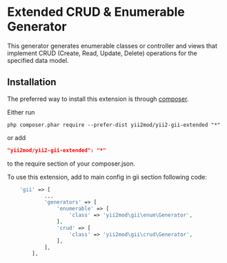 Extended CRUD & Enumerable Generator
==================

This generator generates enumerable classes or controller and views that implement CRUD (Create, Read, Update, Delete) operations for the specified data model.

Installation
------------

The preferred way to install this extension is through [composer](http://getcomposer.org/download/).

Either run

```
php composer.phar require --prefer-dist yii2mod/yii2-gii-extended "*"
```

or add

```json
"yii2mod/yii2-gii-extended": "*"
```

to the require section of your composer.json.

To use this extension, add to main config in gii section following code:

```php
    'gii' => [
            ...
            'generators' => [
                'enumerable' => [
                    'class' => 'yii2mod\gii\enum\Generator',
                ],
                'crud' => [
                    'class' => 'yii2mod\gii\crud\Generator',
                ],
            ],
        ],
```
